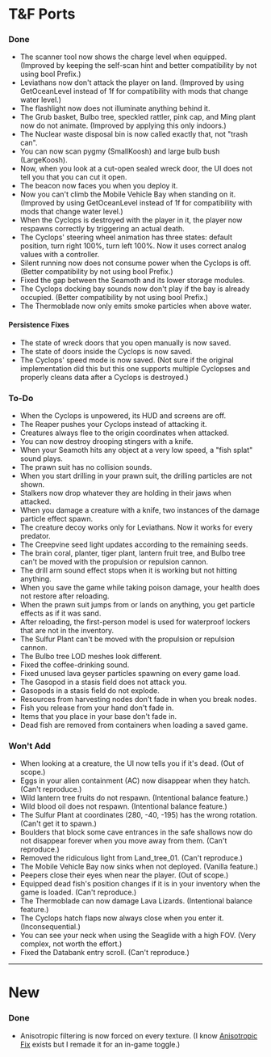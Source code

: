 ﻿# T&F Ports
### Done
- The scanner tool now shows the charge level when equipped. (Improved by keeping the self-scan hint and better compatibility by not using bool Prefix.)
- Leviathans now don't attack the player on land. (Improved by using GetOceanLevel instead of 1f for compatibility with mods that change water level.)
- The flashlight now does not illuminate anything behind it.
- The Grub basket, Bulbo tree, speckled rattler, pink cap, and Ming plant now do not animate. (Improved by applying this only indoors.)
- The Nuclear waste disposal bin is now called exactly that, not "trash can".
- You can now scan pygmy (SmallKoosh) and large bulb bush (LargeKoosh).
- Now, when you look at a cut-open sealed wreck door, the UI does not tell you that you can cut it open.
- The beacon now faces you when you deploy it.
- Now you can't climb the Mobile Vehicle Bay when standing on it. (Improved by using GetOceanLevel instead of 1f for compatibility with mods that change water level.)
- When the Cyclops is destroyed with the player in it, the player now respawns correctly by triggering an actual death.
- The Cyclops' steering wheel animation has three states: default position, turn right 100%, turn left 100%. Now it uses correct analog values with a controller.
- Silent running now does not consume power when the Cyclops is off. (Better compatibility by not using bool Prefix.)
- Fixed the gap between the Seamoth and its lower storage modules.
- The Cyclops docking bay sounds now don't play if the bay is already occupied. (Better compatibility by not using bool Prefix.)
- The Thermoblade now only emits smoke particles when above water.

#### Persistence Fixes
- The state of wreck doors that you open manually is now saved.
- The state of doors inside the Cyclops is now saved.
- The Cyclops' speed mode is now saved. (Not sure if the original implementation did this but this one supports multiple Cyclopses and properly cleans data after a Cyclops is destroyed.)

### To-Do
- When the Cyclops is unpowered, its HUD and screens are off.
- The Reaper pushes your Cyclops instead of attacking it.
- Creatures always flee to the origin coordinates when attacked.
- You can now destroy drooping stingers with a knife.
- When your Seamoth hits any object at a very low speed, a "fish splat" sound plays.
- The prawn suit has no collision sounds.
- When you start drilling in your prawn suit, the drilling particles are not shown.
- Stalkers now drop whatever they are holding in their jaws when attacked.
- When you damage a creature with a knife, two instances of the damage particle effect spawn.
- The creature decoy works only for Leviathans. Now it works for every predator.
- The Creepvine seed light updates according to the remaining seeds.
- The brain coral, planter, tiger plant, lantern fruit tree, and Bulbo tree can't be moved with the propulsion or repulsion cannon.
- The drill arm sound effect stops when it is working but not hitting anything.
- When you save the game while taking poison damage, your health does not restore after reloading.
- When the prawn suit jumps from or lands on anything, you get particle effects as if it was sand.
- After reloading, the first-person model is used for waterproof lockers that are not in the inventory.
- The Sulfur Plant can't be moved with the propulsion or repulsion cannon.
- The Bulbo tree LOD meshes look different.
- Fixed the coffee-drinking sound.
- Fixed unused lava geyser particles spawning on every game load.
- The Gasopod in a stasis field does not attack you.
- Gasopods in a stasis field do not explode.
- Resources from harvesting nodes don't fade in when you break nodes.
- Fish you release from your hand don't fade in.
- Items that you place in your base don't fade in.
- Dead fish are removed from containers when loading a saved game.

### Won't Add
- When looking at a creature, the UI now tells you if it's dead. (Out of scope.)
- Eggs in your alien containment (AC) now disappear when they hatch. (Can't reproduce.)
- Wild lantern tree fruits do not respawn. (Intentional balance feature.)
- Wild blood oil does not respawn. (Intentional balance feature.)
- The Sulfur Plant at coordinates (280, -40, -195) has the wrong rotation. (Can't get it to spawn.)
- Boulders that block some cave entrances in the safe shallows now do not disappear forever when you move away from them. (Can't reproduce.)
- Removed the ridiculous light from Land_tree_01. (Can't reproduce.)
- The Mobile Vehicle Bay now sinks when not deployed. (Vanilla feature.)
- Peepers close their eyes when near the player. (Out of scope.)
- Equipped dead fish's position changes if it is in your inventory when the game is loaded. (Can't reproduce.)
- The Thermoblade can now damage Lava Lizards. (Intentional balance feature.)
- The Cyclops hatch flaps now always close when you enter it. (Inconsequential.)
- You can see your neck when using the Seaglide with a high FOV. (Very complex, not worth the effort.)
- Fixed the Databank entry scroll. (Can't reproduce.)

---

# New
### Done
- Anisotropic filtering is now forced on every texture. (I know [Anisotropic Fix](https://www.nexusmods.com/subnautica/mods/185) exists but I remade it for an in-game toggle.)